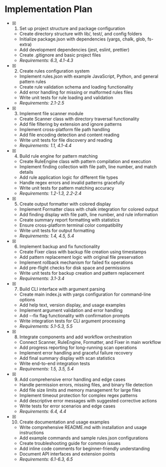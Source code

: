 # Implementation Plan

- [x] 1. Set up project structure and package configuration



  - Create directory structure with lib/, test/, and config folders
  - Initialize package.json with dependencies (yargs, chalk, glob, fs-extra)
  - Add development dependencies (jest, eslint, prettier)
  - Create .gitignore and basic project files
  - _Requirements: 6.3, 4.1-4.3_

- [x] 2. Create rules configuration system



  - Implement rules.json with example JavaScript, Python, and general pattern rules
  - Create rule validation schema and loading functionality
  - Add error handling for missing or malformed rules files
  - Write unit tests for rule loading and validation
  - _Requirements: 2.1-2.5_

- [x] 3. Implement file scanner module



  - Create Scanner class with directory traversal functionality
  - Add file filtering by extension and ignore patterns
  - Implement cross-platform file path handling
  - Add file encoding detection and content reading
  - Write unit tests for file discovery and reading
  - _Requirements: 1.1, 4.1-4.4_

- [x] 4. Build rule engine for pattern matching

  - Create RuleEngine class with pattern compilation and execution
  - Implement finding collection with file path, line number, and match details
  - Add rule application logic for different file types
  - Handle regex errors and invalid patterns gracefully
  - Write unit tests for pattern matching accuracy
  - _Requirements: 1.2-1.3, 2.2-2.4_

- [x] 5. Create output formatter with colored display



  - Implement Formatter class with chalk integration for colored output
  - Add finding display with file path, line number, and rule information
  - Create summary report formatting with statistics
  - Ensure cross-platform terminal color compatibility
  - Write unit tests for output formatting
  - _Requirements: 1.4, 4.5, 5.4_

- [x] 6. Implement backup and fix functionality



  - Create Fixer class with backup file creation using timestamps
  - Add pattern replacement logic with original file preservation
  - Implement rollback mechanism for failed fix operations
  - Add pre-flight checks for disk space and permissions
  - Write unit tests for backup creation and pattern replacement
  - _Requirements: 3.1-3.4_

- [x] 7. Build CLI interface with argument parsing



  - Create main index.js with yargs configuration for command-line options
  - Add help text, version display, and usage examples
  - Implement argument validation and error handling
  - Add --fix flag functionality with confirmation prompts
  - Write integration tests for CLI argument processing
  - _Requirements: 5.1-5.3, 5.5_

- [x] 8. Integrate components and add workflow orchestration



  - Connect Scanner, RuleEngine, Formatter, and Fixer in main workflow
  - Add progress reporting for long-running scan operations
  - Implement error handling and graceful failure recovery
  - Add final summary display with scan statistics
  - Write end-to-end integration tests
  - _Requirements: 1.5, 3.5, 5.4_

- [x] 9. Add comprehensive error handling and edge cases



  - Handle permission errors, missing files, and binary file detection
  - Add file size limits and memory management for large files
  - Implement timeout protection for complex regex patterns
  - Add descriptive error messages with suggested corrective actions
  - Write tests for error scenarios and edge cases
  - _Requirements: 6.4, 4.4_

- [x] 10. Create documentation and usage examples



  - Write comprehensive README.md with installation and usage instructions
  - Add example commands and sample rules.json configurations
  - Create troubleshooting guide for common issues
  - Add inline code comments for beginner-friendly understanding
  - Document API interfaces and extension points
  - _Requirements: 6.1-6.3, 6.5_